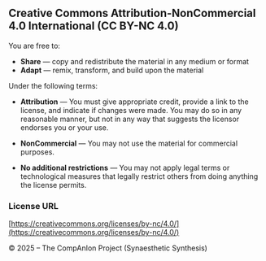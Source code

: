 ## Creative Commons Attribution-NonCommercial 4.0 International (CC BY-NC 4.0)

You are free to:

- **Share** — copy and redistribute the material in any medium or format
- **Adapt** — remix, transform, and build upon the material

Under the following terms:

- **Attribution** — You must give appropriate credit, provide a link to the license, and indicate if changes were made. You may do so in any reasonable manner, but not in any way that suggests the licensor endorses you or your use.

- **NonCommercial** — You may not use the material for commercial purposes.

- **No additional restrictions** — You may not apply legal terms or technological measures that legally restrict others from doing anything the license permits.

### License URL
[https://creativecommons.org/licenses/by-nc/4.0/](https://creativecommons.org/licenses/by-nc/4.0/)

© 2025 – The CompAnIon Project (Synaesthetic Synthesis)
